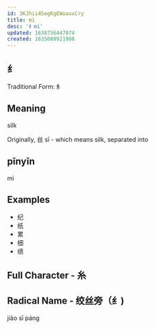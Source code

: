 ```yaml
---
id: 3KJhii45egKgEWoauxCry
title: mì
desc: '纟mì'
updated: 1638756447074
created: 1635089921988
---
```


## 纟

Traditional Form: 糹

## Meaning

silk

Originally, 丝 sī - which means silk, separated into 

## pīnyīn

mì

## Examples

- 纪
- 纸
- 累
- 细
- 绩

## Full Character - 糸

## Radical Name - 绞丝旁（纟)

jiǎo sī páng
